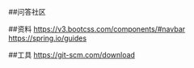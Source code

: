 ##问答社区

##资料
https://v3.bootcss.com/components/#navbar  
https://spring.io/guides

##工具
https://git-scm.com/download
